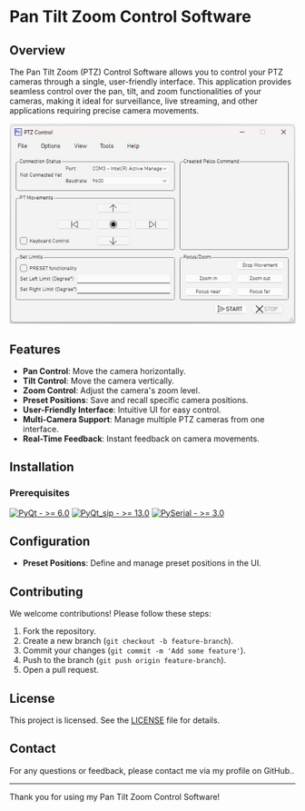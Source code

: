 # Pan Tilt Zoom Control Software

## Overview
The Pan Tilt Zoom (PTZ) Control Software allows you to control your PTZ cameras through a single, user-friendly interface. This application provides seamless control over the pan, tilt, and zoom functionalities of your cameras, making it ideal for surveillance, live streaming, and other applications requiring precise camera movements.

![Screenshot](img/ui_screenshot.jpg)

## Features
- **Pan Control**: Move the camera horizontally.
- **Tilt Control**: Move the camera vertically.
- **Zoom Control**: Adjust the camera's zoom level.
- **Preset Positions**: Save and recall specific camera positions.
- **User-Friendly Interface**: Intuitive UI for easy control.
- **Multi-Camera Support**: Manage multiple PTZ cameras from one interface.
- **Real-Time Feedback**: Instant feedback on camera movements.

## Installation
### Prerequisites
[![PyQt - >= 6.0](https://img.shields.io/badge/PyQt->_6.0-2ea44f)](https://wiki.python.org/moin/PyQt)
[![PyQt_sip - >= 13.0](https://img.shields.io/badge/PyQt_sip->_13.0-2ea44f)](https://pypi.org/project/PyQt6-sip/)
[![PySerial - >= 3.0](https://img.shields.io/badge/PyQt->_3.0-2ea44f)](https://pypi.org/project/pyserial/)


## Configuration
- **Preset Positions**: Define and manage preset positions in the UI.

## Contributing
We welcome contributions! Please follow these steps:
1. Fork the repository.
2. Create a new branch (`git checkout -b feature-branch`).
3. Commit your changes (`git commit -m 'Add some feature'`).
4. Push to the branch (`git push origin feature-branch`).
5. Open a pull request.

## License
This project is licensed. See the [LICENSE](LICENSE) file for details.

## Contact
For any questions or feedback, please contact me via my profile on GitHub..

---

Thank you for using my Pan Tilt Zoom Control Software!
